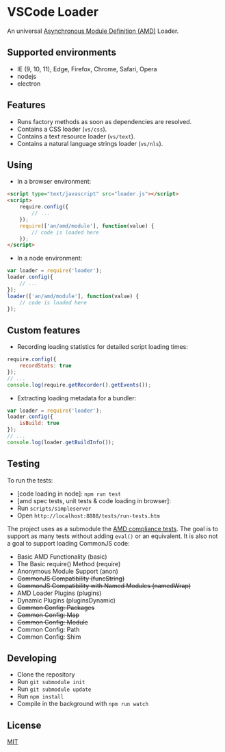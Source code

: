# VSCode Loader

An universal [Asynchronous Module Definition (AMD)](https://github.com/amdjs/amdjs-api/wiki/AMD) Loader.

## Supported environments
* IE (9, 10, 11), Edge, Firefox, Chrome, Safari, Opera
* nodejs
* electron

## Features

* Runs factory methods as soon as dependencies are resolved.
* Contains a CSS loader (`vs/css`).
* Contains a text resource loader (`vs/text`).
* Contains a natural language strings loader (`vs/nls`).

## Using

* In a browser environment:
```html
<script type="text/javascript" src="loader.js"></script>
<script>
	require.config({
		// ...
	});
	require(['an/amd/module'], function(value) {
		// code is loaded here
	});
</script>
```
* In a node environment:
```javascript
var loader = require('loader');
loader.config({
	// ...
});
loader(['an/amd/module'], function(value) {
	// code is loaded here
});
```

## Custom features

* Recording loading statistics for detailed script loading times:
```javascript
require.config({
	recordStats: true
});
// ...
console.log(require.getRecorder().getEvents());
```

* Extracting loading metadata for a bundler:
```javascript
var loader = require('loader');
loader.config({
	isBuild: true
});
// ...
console.log(loader.getBuildInfo());
```

## Testing

To run the tests:
* [code loading in node]: `npm run test`
* [amd spec tests, unit tests & code loading in browser]:
 * Run `scripts/simpleserver`
 * Open `http://localhost:8888/tests/run-tests.htm`

The project uses as a submodule the [AMD compliance tests](https://github.com/amdjs/amdjs-tests). The goal is to support as many tests without adding `eval()` or an equivalent. It is also not a goal to support loading CommonJS code:

* Basic AMD Functionality (basic)
* The Basic require() Method (require)
* Anonymous Module Support (anon)
* ~~CommonJS Compatibility (funcString)~~
* ~~CommonJS Compatibility with Named Modules (namedWrap)~~
* AMD Loader Plugins (plugins)
* Dynamic Plugins (pluginsDynamic)
* ~~Common Config: Packages~~
* ~~Common Config: Map~~
* ~~Common Config: Module~~
* Common Config: Path
* Common Config: Shim

## Developing

* Clone the repository
* Run `git submodule init`
* Run `git submodule update`
* Run `npm install`
* Compile in the background with `npm run watch`

## License
[MIT](https://github.com/Microsoft/vscode-loader/blob/master/License.txt)

